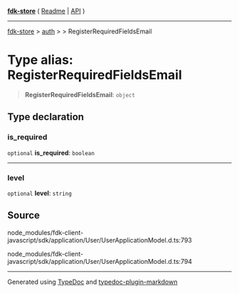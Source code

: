 [**fdk-store**](../../../README.md) ( [Readme](../../../README.md) \| [API](../../../API.md) )

---

[fdk-store](../../../API.md) > [auth](../../README.md) > [<internal>](../README.md) > RegisterRequiredFieldsEmail

# Type alias: RegisterRequiredFieldsEmail

> **RegisterRequiredFieldsEmail**: `object`

## Type declaration

### is_required

`optional` **is_required**: `boolean`

---

### level

`optional` **level**: `string`

## Source

node_modules/fdk-client-javascript/sdk/application/User/UserApplicationModel.d.ts:793

node_modules/fdk-client-javascript/sdk/application/User/UserApplicationModel.d.ts:794

---

Generated using [TypeDoc](https://typedoc.org/) and [typedoc-plugin-markdown](https://www.npmjs.com/package/typedoc-plugin-markdown)

